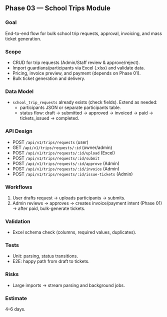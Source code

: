 ## Phase 03 — School Trips Module

### Goal
End-to-end flow for bulk school trip requests, approval, invoicing, and mass ticket generation.

### Scope
- CRUD for trip requests (Admin/Staff review & approve/reject).
- Import guardians/participants via Excel (.xlsx) and validate data.
- Pricing, invoice preview, and payment (depends on Phase 01).
- Bulk ticket generation and delivery.

### Data Model
- `school_trip_requests` already exists (check fields). Extend as needed:
  - participants JSON or separate participants table.
  - status flow: draft -> submitted -> approved -> invoiced -> paid -> tickets_issued -> completed.

### API Design
- POST `/api/v1/trips/requests` (user)
- GET  `/api/v1/trips/requests/:id` (owner/admin)
- POST `/api/v1/trips/requests/:id/upload` (Excel)
- POST `/api/v1/trips/requests/:id/submit`
- POST `/api/v1/trips/requests/:id/approve` (Admin)
- POST `/api/v1/trips/requests/:id/invoice` (Admin)
- POST `/api/v1/trips/requests/:id/issue-tickets` (Admin)

### Workflows
1) User drafts request → uploads participants → submits.
2) Admin reviews → approves → creates invoice/payment intent (Phase 01) → after paid, bulk-generate tickets.

### Validation
- Excel schema check (columns, required values, duplicates).

### Tests
- Unit: parsing, status transitions.
- E2E: happy path from draft to tickets.

### Risks
- Large imports → stream parsing and background jobs.

### Estimate
4–6 days.


